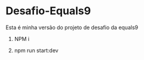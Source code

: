 # Desafio-Equals9

Esta é minha versão do projeto de desafio da equals9


1. NPM i

2. npm run start:dev